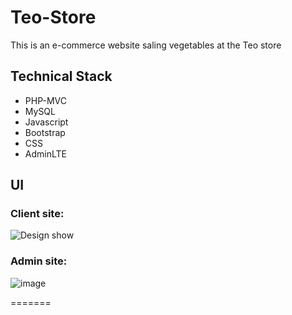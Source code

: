 # Teo-Store
 This is an e-commerce website saling vegetables at the Teo store
 
 ## Technical Stack
 - PHP-MVC 
 - MySQL
 - Javascript
 - Bootstrap
 - CSS
 - AdminLTE

 ## UI
 ### Client site:
![Design show](https://user-images.githubusercontent.com/75532626/147314555-0d1555d4-d9cd-4933-a31a-3e3adba17d36.png)
 ### Admin site:
![image](https://user-images.githubusercontent.com/75532626/147314683-d66922d7-5d95-405f-9de9-e87c7220c76f.png)

=======

